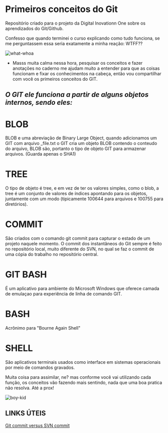 #  Primeiros conceitos do Git
Repositório criado para o projeto da Digital Inovationn One sobre os aprendizados do Git/Github.

Confesso que quando terminei o curso explicando como tudo funciona, se me perguntassem essa seria exatamente a minha reação: WTFF??

![what-whoa](https://user-images.githubusercontent.com/97559065/155356541-89a12d47-6e29-4d40-a1e6-9ed44ece4525.gif)

- Masss muita calma nessa hora, pesquisar os conceitos e fazer anotações no caderno me ajudam muito a entender para que as coisas funcionam e fixar os conhecimentos na cabeça, então vou compartilhar com você os primeiros conceitos do GIT.

## _O GIT ele funciona a partir de alguns objetos internos, sendo eles:_

# BLOB
BLOB e uma abreviação de Binary Large Object, quando adicionamos um GIT com arquivo _file.txt o GIT 
cria um objeto BLOB contendo o conteudo do arquivo, BLOB são, portanto o tipo de objeto GIT para armazenar arquivos. (Guarda apenas o SHA1)

# TREE
O tipo de objeto é tree, e em vez de ter os valores simples, como o blob, a tree é um conjunto de valores de índices apontando para os objetos,
juntamente com um modo (tipicamente 100644 para arquivos e 100755 para diretórios).

# COMMIT 
São criados com o comando git commit para capturar o estado de um projeto naquele momento. O commit dos instantâneos do Git sempre é feito no repositório local, muito diferente do SVN, no qual se faz o commit de uma cópia do trabalho no repositório central.

# GIT BASH
É um aplicativo para ambiente do Microsoft Windows que oferece camada de emulaçao para experiência de linha de comando GIT.

# BASH
Acrônimo para "Bourne Again Shell"

# SHELL
São aplicativos terminais usados como interface em sistemas operacionais por meio de comandos gravados.

Muita coisa para assimilar, ne? mas conforme você vai utilizando cada função, os conceitos vão fazendo mais sentindo, nada que uma boa pratica não resolva. Até a prox!

![boy-kid](https://user-images.githubusercontent.com/97559065/155360313-c671bef5-774f-47cd-9038-aaa8217e0442.gif)



## LINKS ÚTEIS
[Git commit versus SVN commit](https://www.atlassian.com/br/git/tutorials/saving-changes/git-commit)
